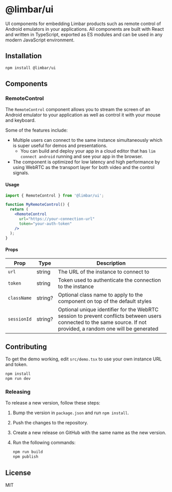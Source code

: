 # @limbar/ui

UI components for embedding Limbar products such as remote control of Android emulators in your applications.
All components are built with React and written in TypeScript, exported as ES modules and can be used in any modern
JavaScript environment.

## Installation

```bash
npm install @limbar/ui
```

## Components

### RemoteControl

The `RemoteControl` component allows you to stream the screen of an Android emulator to your application as well as control it
with your mouse and keyboard.

Some of the features include:

* Multiple users can connect to the same instance simultaneously which is super useful for
  demos and presentations.
  * You can build and deploy your app in a cloud editor that has `lim connect android` running and see your app
    in the browser.
* The component is optimized for low latency and high performance by using WebRTC as the transport layer for both video
  and the control signals.

#### Usage

```jsx
import { RemoteControl } from '@limbar/ui';

function MyRemoteControl() {
  return (
    <RemoteControl 
      url="https://your-connection-url" 
      token="your-auth-token"
    />
  );
}
```

#### Props

| Prop | Type | Description |
|------|------|-------------|
| `url` | string | The URL of the instance to connect to |
| `token` | string | Token used to authenticate the connection to the instance |
| `className` | string? | Optional class name to apply to the component on top of the default styles |
| `sessionId` | string? | Optional unique identifier for the WebRTC session to prevent conflicts between users connected to the same source. If not provided, a random one will be generated |

## Contributing

To get the demo working, edit `src/demo.tsx` to use your own instance URL and token.

```bash
npm install
npm run dev
```

### Releasing

To release a new version, follow these steps:

1. Bump the version in `package.json` and run `npm install`.
1. Push the changes to the repository.
1. Create a new release on GitHub with the same name as the new version.
1. Run the following commands:

   ```bash
   npm run build
   npm publish
   ```

## License

MIT
